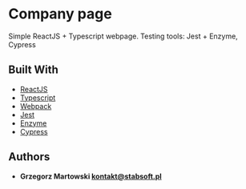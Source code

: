 
# Company page

Simple ReactJS + Typescript webpage.
Testing tools: Jest + Enzyme, Cypress

## Built With

* [ReactJS](https://reactjs.org/)
* [Typescript](https://typescriptlang.org/)
* [Webpack](https://webpack.js.org/)
* [Jest](https://jestjs.io/)
* [Enzyme](https://airbnb.io/enzyme/)
* [Cypress](https://www.cypress.io/)

## Authors

* **Grzegorz Martowski [kontakt@stabsoft.pl](kontakt@stabsoft.pl)**

